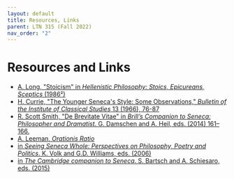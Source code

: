 ```yaml
---
layout: default
title: Resources, Links
parent: LTN 315 (Fall 2022)
nav_order: "2"
---
```

# Resources and Links

- [A. Long, "Stoicism" in *Hellenistic Philosophy: Stoics, Epicureans, Sceptics* (1986²)]()
- [H. Currie, "The Younger Seneca's Style: Some Observations," *Bulletin of the Institute of Classical Studies* 13 (1966), 76-87]()
- [R. Scott Smith, "De Brevitate Vitae" in *Brill’s Companion to Seneca: Philosopher and Dramatist*. G. Damschen and A. Heil, eds. (2014) 161–166.]()
- [A. Leeman, *Orationis Ratio*]()
- [in *Seeing Seneca Whole: Perspectives on Philosophy, Poetry and Politics*. K. Volk and G.D. Williams, eds. (2006)]()
- [ in *The Cambridge companion to Seneca*. S. Bartsch and A. Schiesaro, eds. (2015)]()